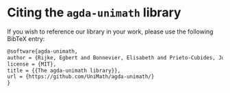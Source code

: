 # Citing the `agda-unimath` library

If you wish to reference our library in your work, please use the following
BibTeX entry:

```tex
@software{agda-unimath,
author = {Rijke, Egbert and Bonnevier, Elisabeth and Prieto-Cubides, Jonathan and Bakke, Fredrik and {others}},
license = {MIT},
title = {{The agda-unimath library}},
url = {https://github.com/UniMath/agda-unimath/}
}
```
